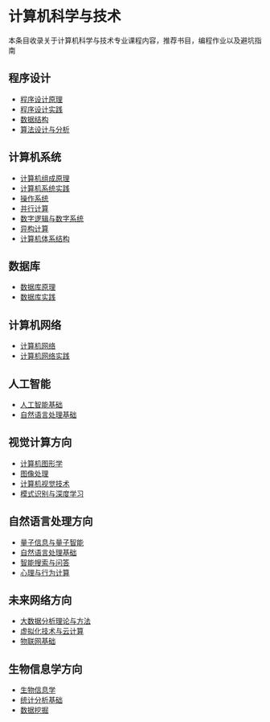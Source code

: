 # 计算机科学与技术

本条目收录关于计算机科学与技术专业课程内容，推荐书目，编程作业以及避坑指南

## 程序设计
- [程序设计原理](programming/cpp_programming.md)
- [程序设计实践](programming/cpp_practice.md)
- [数据结构](programming/data_structure.md)
- [算法设计与分析](programming/algorithm.md)

## 计算机系统
- [计算机组成原理](system/principle_of_computer_composition.md)
- [计算机系统实践](system/practice_of_computer_composition.md)
- [操作系统](system/os.md)
- [并行计算](system/parallel_computing.md)
- [数字逻辑与数字系统](system/digitial.md)
- [异构计算](system/heter_computing.md)
- [计算机体系结构](system/computer_architecture.md)

## 数据库
- [数据库原理](db/db.md)
- [数据库实践](db/db_practice.md)

## 计算机网络
- [计算机网络](network/network.md)
- [计算机网络实践](network/network_practice.md)

## 人工智能
- [人工智能基础](ai/ai_basic.md)
- [自然语言处理基础](ai/nlp.md)

## 视觉计算方向
- [计算机图形学](graphics.md)
- [图像处理]()
- [计算机视觉技术]()
- [模式识别与深度学习]()

## 自然语言处理方向
- [量子信息与量子智能]()
- [自然语言处理基础](ai/nlp.md)
- [智能搜索与问答]()
- [心理与行为计算]()

## 未来网络方向
- [大数据分析理论与方法](big_data.md)
- [虚拟化技术与云计算]()
- [物联网基础]()

## 生物信息学方向
- [生物信息学]()
- [统计分析基础]()
- [数据挖掘]()
